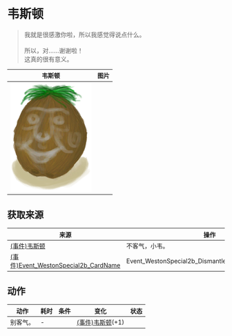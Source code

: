 # 韦斯顿  
> 我就是很感激你啦，所以我感觉得说点什么。<br><br>所以，对……谢谢啦！<br>这真的很有意义。  
  
  韦斯顿  |   图片   
 ----  |  ----:   
   |  ![](Sprite/Weston.png)   
  
## 获取来源  
来源  |  操作  
----  |  ----  
[(事件)韦斯顿](Event_WestonSpecial1b.md)  |  不客气，小韦。  
[(事件)Event_WestonSpecial2b_CardName](Event_WestonSpecial2b.md)  |  Event_WestonSpecial2b_DismantleActions[0].ActionName  
## 动作  
动作  |  耗时  |  条件  |  变化  |  状态  
----  |  ----  |  ----  |  ----  |  ----  
别客气。<br>  |  -  |    |  [(事件)韦斯顿](Event_WestonSpecial1d.md)(+1)<br>  |    
